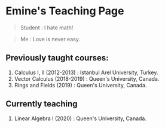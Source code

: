 # Emine's Teaching Page

> Student : I hate math! 

> Me : Love is never easy.

## Previously taught courses:

1. Calculus I, II (2012-2013) : Istanbul Arel University, Turkey.
2. Vector Calculus (2018-2019) : Queen's University, Canada.
3. Rings and Fields (2019) : Queen's University, Canada.

## Currently teaching

1.  Linear Algebra I (2020) : Queen's University, Canada.



